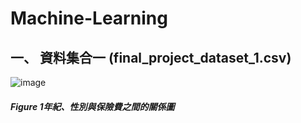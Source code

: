 # Machine-Learning

## 一、	 資料集合一 (final_project_dataset_1.csv)
![image](https://user-images.githubusercontent.com/82867224/134674194-00a9d192-84ec-4e56-8c87-2a4c2c7cc819.png)
##### Figure 1年紀、性別與保險費之間的關係圖
